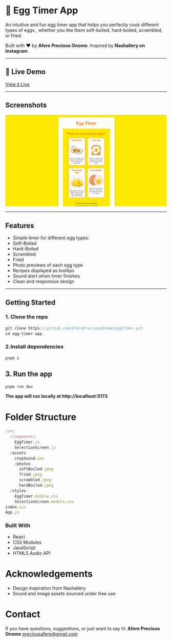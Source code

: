 # 🥚 Egg Timer App

An intuitive and fun egg timer app that helps you perfectly cook different types of eggs , whether you like them soft-boiled, hard-boiled, scrambled, or fried.

Built with ❤️ by **Afere Precious Onome**. Inspired by **Nashallery on Instagram**.

---

## 🔗 Live Demo

[ View it Live](https://egg-timer-qmmz.vercel.app/)

---

## Screenshots

![screenshot](./egg-timer-app/public/photos/eggTimer.png)

---

## Features

- Simple timer for different egg types:
- Soft-Boiled
- Hard-Boiled
- Scrambled
- Fried
- Photo previews of each egg type
- Recipes displayed as tooltips
- Sound alert when timer finishes
- Clean and responsive design

---

## Getting Started

### 1. Clone the repo

```js
git clone https://github.com/AferePreciousOnome/eggTimer.git
cd egg-timer-app
```

### 2.Install dependencies

```js
pnpm i
```

## 3. Run the app

```js
pnpm run dev
```

**The app will run locally at http://localhost:5173**

# Folder Structure

```js
/src
  /components
    EggTimer.js
    SelectionScreen.js
  /assets
    stopSound.wav
    /photos
      softBoiled.jpeg
      fried.jpeg
      scrambled.jpeg
      hardBoiled.jpeg
  /styles
    EggTimer.module.css
    SelectionScreen.module.css
index.css
App.js
```

### Built With

- React
- CSS Modules
- JavaScript
- HTML5 Audio API

# Acknowledgements

- Design inspiration from Nashallery
- Sound and image assets sourced under free use

# Contact

If you have questions, suggestions, or just want to say hi:
**Afere Precious Onome**
preciousafere@gmail.com
